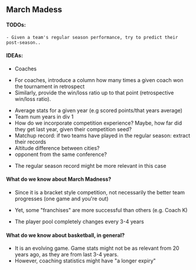 ## March Madess

#### TODOs:

    - Given a team's regular season performance, try to predict their post-season..


#### IDEAs:

* Coaches

- For coaches, introduce a column how many times a given coach won the tournament in retrospect
- Similarly, provide the win/loss ratio up to that point (retrospective win/loss ratio).

* Average stats for a given year (e.g scored points/that years average)
* Team num years in div 1
* How do we incorporate competition experience? Maybe, how far did they get last year, given their competition seed?
* Matchup record: if two teams have played in the regular season: extract their records
* Altitude difference between cities?
* opponent from the same conference?

- The regular season record might be more relevant in this case


#### What do we know about March Madness?

* Since it is a bracket style competition, not necessarily the better team progresses (one game and you're out)

* Yet, some "franchises" are more successful than others (e.g. Coach K)
* The player pool completely changes every 3-4 years

#### What do we know about basketball, in general?

- It is an evolving game. Game stats might not be as relevant from 20 years ago, as they are from last 3-4 years.
- However, coaching statistics might have "a longer expiry"
